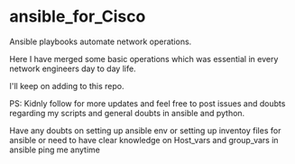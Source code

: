 # ansible_for_Cisco
Ansible playbooks automate network operations.

Here I have merged some basic operations which was essential in every network engineers day to day life.



I'll keep on adding to this repo.



PS:
Kidnly follow for more updates and feel free to post issues and doubts regarding my scripts and general doubts in ansible and python.

Have any doubts on setting up ansible env or setting up inventoy files for ansible or need to have clear knowledge on Host_vars and group_vars in ansible ping me anytime
